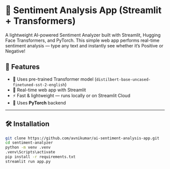 # 💬 Sentiment Analysis App (Streamlit + Transformers)

A lightweight AI-powered Sentiment Analyzer built with Streamlit, Hugging Face Transformers, and PyTorch.
This simple web app performs real-time sentiment analysis — type any text and instantly see whether it’s Positive or Negative!

## 🚀 Features

- 🧠 Uses pre-trained Transformer model (`distilbert-base-uncased-finetuned-sst-2-english`)
- 💬 Real-time web app with Streamlit
- ⚡ Fast & lightweight — runs locally or on Streamlit Cloud
- 🧩 Uses **PyTorch** backend

---

## 🛠️ Installation

```bash
git clone https://github.com/avnikumar/ai-sentiment-analysis-app.git
cd sentiment-analyzer
python -m venv .venv
.venv\Scripts\activate
pip install -r requirements.txt
streamlit run app.py
